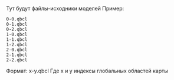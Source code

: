 Тут будут файлы-исходники моделей
Пример:

```
0-0.qbcl
0-1.qbcl
0-2.qbcl
1-0.qbcl
1-1.qbcl
1-2.qbcl
2-0.qbcl
2-1.qbcl
2-2.qbcl
```

Формат: x-y.qbcl
Где x и y индексы глобальных областей карты
